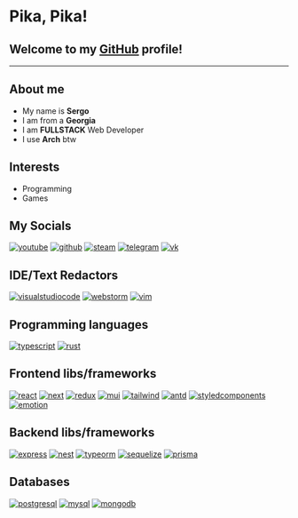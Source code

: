 # Pika, Pika!
## Welcome to my [GitHub](https://github.com/s3rxio) profile!
-------
## About me  
- My name is **Sergo**
- I am from a **Georgia**
- I am **FULLSTACK** Web Developer
- I use **Arch** btw

## Interests
- Programming
- Games

## My Socials
[![youtube](https://img.shields.io/static/v1?label=&message=Youtube&color=191919&style=for-the-badge&logo=youtube&logoColor=white)](https://www.youtube.com/channel/UCeIhMtpxzuhbq7LBYPPJ7Xw)
[![github](https://img.shields.io/static/v1?label=&message=github&color=191919&style=for-the-badge&logo=github&logoColor=white)](https://github.com/s3rxio)
[![steam](https://img.shields.io/static/v1?label=&message=steam&color=191919&style=for-the-badge&logo=Steam&logoColor=white)](https://steamcommunity.com/id/s3rxio/)
[![telegram](https://img.shields.io/static/v1?label=&message=Telegram&color=191919&style=for-the-badge&logo=telegram&logoColor=white)](https://t.me/s3rxio)
[![vk](https://img.shields.io/static/v1?label=&message=VK&color=191919&style=for-the-badge&logo=vk&logoColor=white)](https://vk.com/s3rxio)

## IDE/Text Redactors
[![visualstudiocode](https://img.shields.io/static/v1?label=&message=VS%20Code&color=191919&style=for-the-badge&logo=visualstudiocode&logoColor=white)](https://code.visualstudio.com/)
[![webstorm](https://img.shields.io/static/v1?label=&message=WebStorm&color=191919&style=for-the-badge&logo=webstorm&logoColor=white)](https://www.jetbrains.com/webstorm/)
[![vim](https://img.shields.io/static/v1?label=&message=Vim&color=191919&style=for-the-badge&logo=vim&logoColor=white)](https://www.vim.org/)

## Programming languages
[![typescript](https://img.shields.io/static/v1?label=&message=TypeScript&color=191919&style=for-the-badge&logo=typescript&logoColor=white)](https://www.typescriptlang.org/)
[![rust](https://img.shields.io/static/v1?label=&message=Rust&color=191919&style=for-the-badge&logo=rust&logoColor=white)](https://www.rust-lang.org/)

## Frontend libs/frameworks
[![react](https://img.shields.io/static/v1?label=&message=React&color=191919&style=for-the-badge&logo=react&logoColor=white)](https://react.dev/)
[![next](https://img.shields.io/static/v1?label=&message=Next&color=191919&style=for-the-badge&logo=nextdotjs&logoColor=white)](https://nextjs.org/)
[![redux](https://img.shields.io/static/v1?label=&message=Redux&color=191919&style=for-the-badge&logo=redux&logoColor=white)](https://redux.js.org/)
[![mui](https://img.shields.io/static/v1?label=&message=MUI&color=191919&style=for-the-badge&logo=mui&logoColor=white)](https://mui.com/)
[![tailwind](https://img.shields.io/static/v1?label=&message=Tailwind&color=191919&style=for-the-badge&logo=tailwindcss&logoColor=white)](https://tailwindcss.com/)
[![antd](https://img.shields.io/static/v1?label=&message=AntD&color=191919&style=for-the-badge&logo=antdesign&logoColor=white)](https://ant.design/)
[![styledcomponents](https://img.shields.io/static/v1?label=&message=Styled%20Components&color=191919&style=for-the-badge&logo=styledcomponents&logoColor=white)](https://styled-components.com/)
[![emotion](https://img.shields.io/static/v1?label=&message=Emotion&color=191919&style=for-the-badge)](https://emotion.sh/docs/introduction)

## Backend libs/frameworks
[![express](https://img.shields.io/static/v1?label=&message=Express&color=191919&style=for-the-badge&logo=express&logoColor=white)](https://expressjs.com/)
[![nest](https://img.shields.io/static/v1?label=&message=Nest&color=191919&style=for-the-badge&logo=nestjs&logoColor=white)](https://nestjs.com/)
[![typeorm](https://img.shields.io/static/v1?label=&message=Typeorm&color=191919&style=for-the-badge)](https://typeorm.io/)
[![sequelize](https://img.shields.io/static/v1?label=&message=Sequelize&color=191919&style=for-the-badge&logo=sequelize&logoColor=white)](https://sequelize.org/)
[![prisma](https://img.shields.io/static/v1?label=&message=Prisma&color=191919&style=for-the-badge&logo=prisma&logoColor=white)](https://www.prisma.io/)

## Databases
[![postgresql](https://img.shields.io/static/v1?label=&message=PostgreSQL&color=191919&style=for-the-badge&logo=postgresql&logoColor=white)](https://www.postgresql.org/)
[![mysql](https://img.shields.io/static/v1?label=&message=MySQL&color=191919&style=for-the-badge&logo=mysql&logoColor=white)](https://www.mysql.com/)
[![mongodb](https://img.shields.io/static/v1?label=&message=MongoDB&color=191919&style=for-the-badge&logo=mongodb&logoColor=white)](https://www.mongodb.com/)
